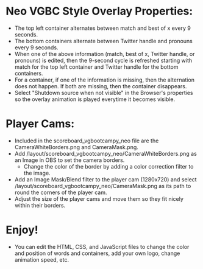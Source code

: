 # Neo VGBC Style Overlay Properties:
- The top left container alternates between match and best of x every 9 seconds. 
- The bottom containers alternate between Twitter handle and pronouns every 9 seconds.
- When one of the above information (match, best of x, Twitter handle, or pronouns) is edited, then the 9-second cycle is refreshed starting with match for the top left container and Twitter handle for the bottom containers.
- For a container, if one of the information is missing, then the alternation does not happen. If both are missing, then the container disappears.
- Select "Shutdown source when not visible" in the Browser's properties so the overlay animation is played everytime it becomes visible.
  
# Player Cams:
- Included in the scoreboard_vgbootcampy_neo file are the CameraWhiteBorders.png and CameraMask.png.
- Add /layout/scoreboard_vgbootcampy_neo/CameraWhiteBorders.png as an Image in OBS to set the camera borders.
  - Change the color of the border by adding a color correction filter to the image.
- Add an Image Mask/Blend filter to the player cam (1280x720) and select /layout/scoreboard_vgbootcampy_neo/CameraMask.png as its path to round the corners of the player cam.
- Adjust the size of the player cams and move them so they fit nicely within their borders.

# Enjoy!
- You can edit the HTML, CSS, and JavaScript files to change the color and position of words and containers, add your own logo, change animation speed, etc.
